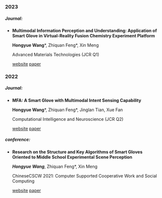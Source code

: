 ### 2023

##### *Journal:*

- **Multimodal Information Perception and Understanding: Application of Smart Glove in Virtual-Reality Fusion Chemistry Experiment Platform**

  **Hongyue Wang***, Zhiquan Feng*, Xin Meng

  Advanced Materials Technologies (JCR Q1)

  [website](https://onlinelibrary.wiley.com/doi/abs/10.1002/admt.202200549)  [paper](https://onlinelibrary.wiley.com/doi/abs/10.1002/admt.202200549)

### 2022

##### ***Journal:***

- **MFA: A Smart Glove with Multimodal Intent Sensing Capability**

  **Hongyue Wang***, Zhiquan Feng*, Jinglan Tian, Xue Fan

  Computational Intelligence and Neuroscience (JCR Q2)

  [website](https://www.hindawi.com/journals/cin/2022/3545850/)  [paper](https://onlinelibrary.wiley.com/doi/abs/10.1002/admt.202200549)

##### ***conference:***

- **Research on the Structure and Key Algorithms of Smart Gloves Oriented to Middle School Experimental Scene Perception**

  ***Hongyue Wang***, Zhiquan Feng*, Xin Meng

  ChineseCSCW 2021: Computer Supported Cooperative Work and Social Computing

  [website](https://link.springer.com/chapter/10.1007/978-981-19-4546-5_32)  [paper](https://onlinelibrary.wiley.com/doi/abs/10.1002/admt.202200549)

